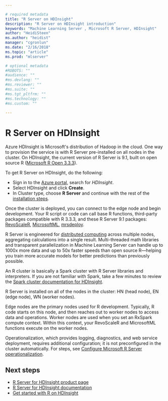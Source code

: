 ```yaml
---

# required metadata
title: "R Server on HDInsight"
description: "R Server on HDInsight introduction"
keywords: "Machine Learning Server , Microsoft R Server, HDInsight"
author: "HeidiSteen"
ms.author: "heidist"
manager: "cgronlun"
ms.date: "2/16/2018"
ms.topic: "article"
ms.prod: "mlserver"

# optional metadata
#ROBOTS: ""
#audience: ""
#ms.devlang: ""
#ms.reviewer: ""
#ms.suite: ""
#ms.tgt_pltfrm: ""
#ms.technology: ""
#ms.custom: ""

---
```


# R Server on HDInsight

Azure HDInsight is Microsoft's distribution of Hadoop in the cloud. One way to provision the service is with R Server pre-installed on all nodes in the cluster. On HDInsight, the current version of R Server is 9.1, built on open source R ([Microsoft R Open 3.3.3](https://mran.microsoft.com/release-history)).

To get R Server on HDInsight, do the following:

+ Sign in to the [Azure portal](https://portal.azure.com/), search for *HDInsight*.
+ Select HDInsight and click **Create**.
+ In Cluster type, choose **R Server** and continue with the rest of the [installation steps](https://docs.microsoft.com/azure/hdinsight/hdinsight-hadoop-r-server-get-started).

Once the cluster is deployed, you can connect to the edge node and begin development. Your R script or code can call base R functions, third-party packages compatible with R 3.3.3, and these R Server 9.1 packages: [RevoScaleR](../r-reference/revoscaler/revoscaler.md), [MicrosoftML](../r-reference/MicrosoftML/MicrosoftML-package.md), [mrsdeploy](../r-reference/mrsdeploy/mrsdeploy-package.md). 

R Server is engineered for [distributed computing](../r/how-to-revoscaler-distributed-computing.md) across multiple nodes, aggregating calculations into a single result. Multi-threaded math libraries and transparent parallelization in Machine Learning Server can handle up to 1000x more data and up to 50x faster speeds than open source R—helping you train more accurate models for better predictions than previously possible.

An R cluster is basically a Spark cluster with R Server libraries and interpreters. If you are not familiar with Spark, take a few minutes to review the [Spark cluster documentation for HDInsight](https://docs.microsoft.com/azure/hdinsight/spark/apache-spark-overview).

R Server is installed on all of the nodes in the cluster: HN (head node), EN (edge node), WN (worker nodes).

Edge nodes are the primary nodes used for R development. Typically, R code starts on this node, and then reaches out to worker nodes to access data and operations. Worker nodes are used when you set an RxSpark compute context. Within this context, your RevoScaleR and MicrosoftML functions execute on the worker nodes.

Operationalization, which provides logging, diagnostics, and web service deployment, requires additional configuration; it is not preconfigured in the cluster automatically. For steps, see [Configure Microsoft R Server operationalization](https://docs.microsoft.com/azure/hdinsight/r-server/r-server-get-started#configure-microsoft-r-server-operationalization).


## Next steps

+ [R Server for HDInsight product page](https://azure.microsoft.com/services/hdinsight/r-server/)
+ [R Server for HDInsight documentation](https://docs.microsoft.com/azure/hdinsight/hdinsight-hadoop-r-server-overview)
+ [Get started with R on HDInsight](https://docs.microsoft.com/azure/hdinsight/hdinsight-hadoop-r-server-get-started)
